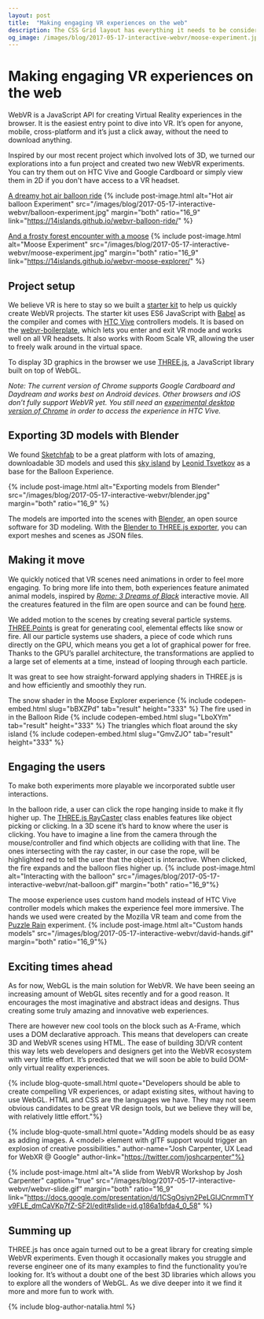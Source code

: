 ```yaml
---
layout: post
title:  "Making engaging VR experiences on the web"
description: The CSS Grid layout has everything it needs to be considered the most powerful layout system in CSS.
og_image: /images/blog/2017-05-17-interactive-webvr/moose-experiment.jpg
---
```


# Making engaging VR experiences on the web

WebVR is a JavaScript API for creating Virtual Reality experiences in the browser. It is the easiest entry point to dive into VR. It’s open for anyone, mobile, cross-platform and it’s just a click away, without the need to download anything.

Inspired by our most recent project which involved lots of 3D, we turned our explorations into a fun project and created two new WebVR experiments. You can try them out on HTC Vive and Google Cardboard or simply view them in 2D if you don't have access to a VR headset. 

[A dreamy hot air balloon ride](https://14islands.github.io/webvr-balloon-ride/)
{% include post-image.html alt="Hot air balloon Experiment" src="/images/blog/2017-05-17-interactive-webvr/balloon-experiment.jpg" margin="both" ratio="16_9" link="https://14islands.github.io/webvr-balloon-ride/" %}

[And a frosty forest encounter with a moose](https://14islands.github.io/webvr-moose-explorer/)
{% include post-image.html alt="Moose Experiment" src="/images/blog/2017-05-17-interactive-webvr/moose-experiment.jpg" margin="both" ratio="16_9" link="https://14islands.github.io/webvr-moose-explorer/" %}


## Project setup

We believe VR is here to stay so we built a [starter kit](https://github.com/14islands/webvr-three-es6-boilerplate) to help us quickly create WebVR projects. The starter kit uses ES6 JavaScript with [Babel](https://babeljs.io/) as the compiler and comes with [HTC Vive](https://www.vive.com/) controllers models. It is based on the [webvr-boilerplate](https://github.com/borismus/webvr-boilerplate), which lets you enter and exit VR mode and works well on all VR headsets. It also works with Room Scale VR, allowing the user to freely walk around in the virtual space. 

To display 3D graphics in the browser we use [THREE.js](https://threejs.org/), a JavaScript library built on top of WebGL.

_Note: The current version of Chrome supports Google Cardboard and Daydream and works best on Android devices. Other browsers and iOS don’t fully support WebVR yet. You still need an [experimental desktop version of Chrome](https://webvr.rocks/chromium) in order to access the experience in HTC Vive._


## Exporting 3D models with Blender

We found [Sketchfab](https://sketchfab.com/) to be a great platform with lots of amazing, downloadable 3D models and used this [sky island](https://sketchfab.com/models/ab92d9b324724e18968377264d05774d) by [Leonid Tsvetkov](https://www.artstation.com/artist/ntrtd) as a base for the Balloon Experience.

{% include post-image.html alt="Exporting models from Blender" src="/images/blog/2017-05-17-interactive-webvr/blender.jpg" margin="both" ratio="16_9" %}

The models are imported into the scenes with [Blender](https://www.blender.org/), an open source software for 3D modeling. With the [Blender to THREE.js exporter](https://github.com/mrdoob/three.js/tree/master/utils/exporters/blender), you can export meshes and scenes as JSON files.

## Making it move

We quickly noticed that VR scenes need animations in order to feel more engaging. To bring more life into them, both experiences feature animated animal models, inspired by _[Rome: 3 Dreams of Black](http://www.ro.me/tech/)_ interactive movie. All the creatures featured in the film are open source and can be found [here](https://github.com/dataarts/3-dreams-of-black/tree/master/deploy/asset_viewer/files/models/animals).  

We added motion to the scenes by creating several particle systems. [THREE.Points](https://threejs.org/docs/#api/objects/Points) is great for generating cool, elemental effects like snow or fire. All our particle systems use shaders, a piece of code which runs directly on the GPU, which means you get a lot of graphical power for free. Thanks to the GPU’s parallel architecture, the transformations are applied to a large set of elements at a time, instead of looping through each particle.

It was great to see how straight-forward applying shaders in THREE.js is and how efficiently and smoothly they run.

The snow shader in the Moose Explorer experience
{% include codepen-embed.html slug="bBXZPd" tab="result" height="333" %}
The fire used in in the Balloon Ride
{% include codepen-embed.html slug="LboXYm" tab="result" height="333" %}
The triangles which float around the sky island
{% include codepen-embed.html slug="GmvZJO" tab="result" height="333" %}

## Engaging the users

To make both experiments more playable we incorporated subtle user interactions. 

In the balloon ride, a user can click the rope hanging inside to make it fly higher up. The [THREE.js RayCaster](https://threejs.org/docs/#api/core/Raycaster) class enables features like object picking or clicking. In a 3D scene it’s hard to know where the user is clicking. You have to imagine a line from the camera through the mouse/controller and find which objects are colliding with that line. The ones intersecting with the ray caster, in our case the rope, will be highlighted red to tell the user that the object is interactive. When clicked, the fire expands and the balloon flies higher up.
{% include post-image.html alt="Interacting with the balloon" src="/images/blog/2017-05-17-interactive-webvr/nat-balloon.gif" margin="both" ratio="16_9"%}

The moose experience uses custom hand models instead of HTC Vive controller models which makes the experience feel more immersive. The hands we used were created by the Mozilla VR team and come from the [Puzzle Rain](https://blog.mozvr.com/puzzle-rain/) experiment. 
{% include post-image.html alt="Custom hands models" src="/images/blog/2017-05-17-interactive-webvr/david-hands.gif" margin="both" ratio="16_9"%}


## Exciting times ahead

As for now, WebGL is the main solution for WebVR. We have been seeing an increasing amount of WebGL sites recently and for a good reason. It encourages the most imaginative and abstract ideas and designs. Thus creating some truly amazing and innovative web experiences. 

There are however new cool tools on the block such as A-Frame, which uses a DOM declarative approach. This means that developers can create 3D and WebVR scenes using HTML. The ease of building 3D/VR content this way lets web developers and designers get into the WebVR ecosystem with very little effort. It’s predicted that we will soon be able to build DOM-only virtual reality experiences.

{% include blog-quote-small.html quote="Developers should be able to create compelling VR experiences, or adapt existing sites, without having to use WebGL. HTML and CSS are the languages we have. They may not seem obvious candidates to be great VR design tools, but we believe they will be, with relatively little effort."%}

{% include blog-quote-small.html quote="Adding models should be as easy as adding images. A &lt;model&gt; element with glTF support would trigger an explosion of creative possibilities." author-name="Josh Carpenter, UX Lead for WebXR @ Google" author-link="https://twitter.com/joshcarpenter"%}

{% include post-image.html alt="A slide from WebVR Workshop by Josh Carpenter" caption="true" src="/images/blog/2017-05-17-interactive-webvr/webvr-slide.gif" margin="both" ratio="16_9" link="https://docs.google.com/presentation/d/1CSgOsiyn2PeLGlJCnrmmTYv9FLE_dmCaVKp7fZ-SF2I/edit#slide=id.g186a1bfda4_0_58" %}


## Summing up 

THREE.js has once again turned out to be a great library for creating simple WebVR experiments. Even though it occasionally makes you struggle and reverse engineer one of its many examples to find the functionality you’re looking for. It’s without a doubt one of the best 3D libraries which allows you to explore all the wonders of WebGL. As we dive deeper into it we find it more and more fun to work with. 

{% include blog-author-natalia.html %}
